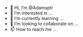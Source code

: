 - 👋 Hi, I’m @Adamsptr
- 👀 I’m interested in ...
- 🌱 I’m currently learning ...
- 💞️ I’m looking to collaborate on ...
- 📫 How to reach me ...

<!---
Adamsptr/Adamsptr is a ✨ special ✨ repository because its `README.md` (this file) appears on your GitHub profile.
You can click the Preview link to take a look at your changes.
--->
